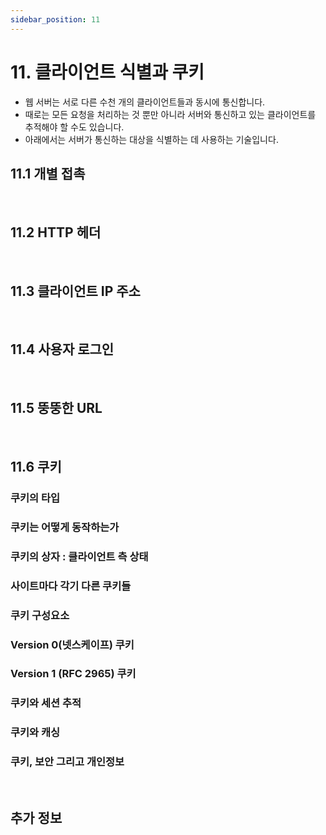 ```yaml
---
sidebar_position: 11
---
```


# 11. 클라이언트 식별과 쿠키

- 웹 서버는 서로 다른 수천 개의 클라이언트들과 동시에 통신합니다.
- 때로는 모든 요청을 처리하는 것 뿐만 아니라 서버와 통신하고 있는 클라이언트를 추적해야 할 수도 있습니다.
- 아래에서는 서버가 통신하는 대상을 식별하는 데 사용하는 기술입니다.

## 11.1 개별 접촉

<br/>

## 11.2 HTTP 헤더

<br/>

## 11.3 클라이언트 IP 주소

<br/>

## 11.4 사용자 로그인

<br/>

## 11.5 뚱뚱한 URL

<br/>

## 11.6 쿠키

### 쿠키의 타입

### 쿠키는 어떻게 동작하는가

### 쿠키의 상자 : 클라이언트 측 상태

### 사이트마다 각기 다른 쿠키들

### 쿠키 구성요소

### Version 0(넷스케이프) 쿠키

### Version 1 (RFC 2965) 쿠키

### 쿠키와 세션 추적

### 쿠키와 캐싱

### 쿠키, 보안 그리고 개인정보

<br/>

## 추가 정보

